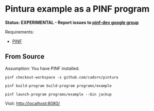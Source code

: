
Pintura example as a PINF program
=================================

**Status: EXPERIMENTAL - Report issues to [pinf-dev google group](http://groups.google.com/group/pinf-dev)**

Requirements:

  * [PINF](http://github.com/cadorn/pinf)

  
  
From Source
-----------

Assumption: You have PINF installed.

    pinf checkout-workspace -s github.com/cadorn/pintura

    pinf build-program build-program programs/example

    pinf launch-program programs/example --bin jackup

Visit: [http://localhost:8080/](http://localhost:8080/)

